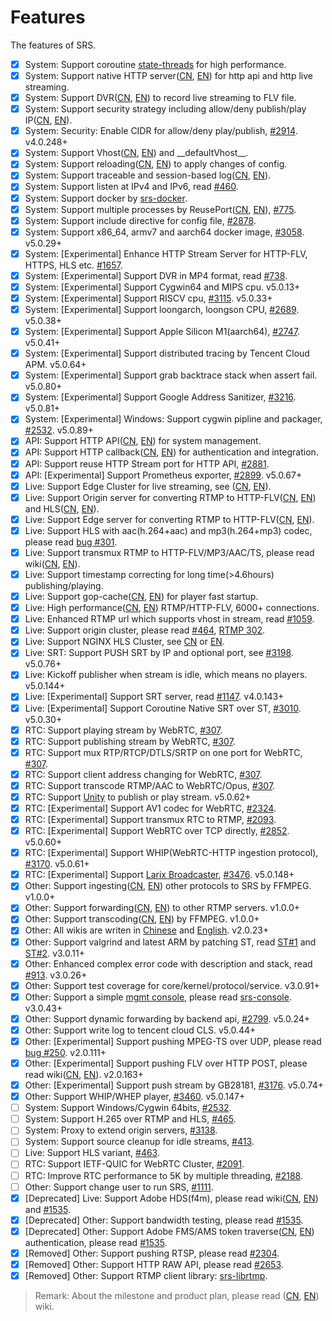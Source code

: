# Features

The features of SRS.

- [x] System: Support coroutine [state-threads](https://github.com/ossrs/state-threads) for high performance.
- [x] System: Support native HTTP server([CN](https://ossrs.net/lts/zh-cn/docs/v4/doc/sample-http), [EN](https://ossrs.io/lts/en-us/docs/v4/doc/sample-http)) for http api and http live streaming.
- [x] System: Support DVR([CN](https://ossrs.net/lts/zh-cn/docs/v4/doc/dvr), [EN](https://ossrs.io/lts/en-us/docs/v4/doc/dvr)) to record live streaming to FLV file.
- [x] System: Support security strategy including allow/deny publish/play IP([CN](https://ossrs.net/lts/zh-cn/docs/v4/doc/security), [EN](https://ossrs.io/lts/en-us/docs/v4/doc/security)).
- [x] System: Security: Enable CIDR for allow/deny play/publish, [#2914](https://github.com/ossrs/srs/pull/2914). v4.0.248+
- [x] System: Support Vhost([CN](https://ossrs.net/lts/zh-cn/docs/v4/doc/rtmp-url-vhost), [EN](https://ossrs.io/lts/en-us/docs/v4/doc/rtmp-url-vhost)) and \_\_defaultVhost\_\_.
- [x] System: Support reloading([CN](https://ossrs.net/lts/zh-cn/docs/v4/doc/reload), [EN](https://ossrs.io/lts/en-us/docs/v4/doc/reload)) to apply changes of config.
- [x] System: Support traceable and session-based log([CN](https://ossrs.net/lts/zh-cn/docs/v4/doc/log), [EN](https://ossrs.io/lts/en-us/docs/v4/doc/log)).
- [x] System: Support listen at IPv4 and IPv6, read [#460](https://github.com/ossrs/srs/issues/460).
- [x] System: Support docker by [srs-docker](https://hub.docker.com/r/ossrs/srs/tags).
- [x] System: Support multiple processes by ReusePort([CN](https://ossrs.net/lts/zh-cn/docs/v4/doc/reuse-port), [EN](https://ossrs.io/lts/en-us/docs/v4/doc/reuse-port)), [#775](https://github.com/ossrs/srs/issues/775).
- [x] System: Support include directive for config file, [#2878](https://github.com/ossrs/srs/pull/2878).
- [x] System: Support x86_64, armv7 and aarch64 docker image, [#3058](https://github.com/ossrs/srs/pull/3058). v5.0.29+
- [x] System: [Experimental] Enhance HTTP Stream Server for HTTP-FLV, HTTPS, HLS etc. [#1657](https://github.com/ossrs/srs/issues/1657).
- [x] System: [Experimental] Support DVR in MP4 format, read [#738](https://github.com/ossrs/srs/issues/738).
- [x] System: [Experimental] Support Cygwin64 and MIPS cpu. v5.0.13+
- [x] System: [Experimental] Support RISCV cpu, [#3115](https://github.com/ossrs/srs/pull/3115). v5.0.33+
- [x] System: [Experimental] Support loongarch, loongson CPU, [#2689](https://github.com/ossrs/srs/issues/2689).  v5.0.38+
- [x] System: [Experimental] Support Apple Silicon M1(aarch64), [#2747](https://github.com/ossrs/srs/issues/2747). v5.0.41+
- [x] System: [Experimental] Support distributed tracing by Tencent Cloud APM. v5.0.64+
- [x] System: [Experimental] Support grab backtrace stack when assert fail. v5.0.80+
- [x] System: [Experimental] Support Google Address Sanitizer, [#3216](https://github.com/ossrs/srs/issues/3216). v5.0.81+
- [x] System: [Experimental] Windows: Support cygwin pipline and packager, [#2532](https://github.com/ossrs/srs/issues/2532). v5.0.89+
- [x] API: Support HTTP API([CN](https://ossrs.net/lts/zh-cn/docs/v4/doc/http-api), [EN](https://ossrs.io/lts/en-us/docs/v4/doc/http-api)) for system management.
- [x] API: Support HTTP callback([CN](https://ossrs.net/lts/zh-cn/docs/v4/doc/http-callback), [EN](https://ossrs.io/lts/en-us/docs/v4/doc/http-callback)) for authentication and integration.
- [x] API: Support reuse HTTP Stream port for HTTP API, [#2881](https://github.com/ossrs/srs/issues/2881).
- [x] API: [Experimental] Support Prometheus exporter, [#2899](https://github.com/ossrs/srs/issues/2899). v5.0.67+
- [x] Live: Support Edge Cluster for live streaming, see ([CN](https://ossrs.net/lts/zh-cn/docs/v4/doc/edge), [EN](https://ossrs.io/lts/en-us/docs/v4/doc/edge)).
- [x] Live: Support Origin server for converting RTMP to HTTP-FLV([CN](https://ossrs.net/lts/zh-cn/docs/v4/doc/sample-http-flv), [EN](https://ossrs.io/lts/en-us/docs/v4/doc/sample-http-flv)) and HLS([CN](https://ossrs.net/lts/zh-cn/docs/v4/doc/delivery-hls), [EN](https://ossrs.io/lts/en-us/docs/v4/doc/delivery-hls)).
- [x] Live: Support Edge server for converting RTMP to HTTP-FLV([CN](https://ossrs.net/lts/zh-cn/docs/v4/doc/sample-http-flv), [EN](https://ossrs.io/lts/en-us/docs/v4/doc/sample-http-flv)).
- [x] Live: Support HLS with aac(h.264+aac) and mp3(h.264+mp3) codec, please read [bug #301](https://github.com/ossrs/srs/issues/301).
- [x] Live: Support transmux RTMP to HTTP-FLV/MP3/AAC/TS, please read wiki([CN](https://ossrs.net/lts/zh-cn/docs/v4/doc/delivery-http-flv), [EN](https://ossrs.net/lts/zh-cn/docs/v4/doc/delivery-http-flv)).
- [x] Live: Support timestamp correcting for long time(>4.6hours) publishing/playing.
- [x] Live: Support gop-cache([CN](https://ossrs.net/lts/zh-cn/docs/v4/doc/low-latency#gop-cache), [EN](https://ossrs.io/lts/en-us/docs/v4/doc/low-latency#gop-cache)) for player fast startup.
- [x] Live: High performance([CN](https://ossrs.net/lts/zh-cn/docs/v4/doc/performance), [EN](https://ossrs.io/lts/en-us/docs/v4/doc/performance)) RTMP/HTTP-FLV, 6000+ connections.
- [x] Live: Enhanced RTMP url which supports vhost in stream, read [#1059](https://github.com/ossrs/srs/issues/1059).
- [x] Live: Support origin cluster, please read [#464](https://github.com/ossrs/srs/issues/464), [RTMP 302](https://github.com/ossrs/srs/issues/92).
- [x] Live: Support NGINX HLS Cluster, see [CN](https://ossrs.net/lts/zh-cn/docs/v4/doc/sample-hls-cluster) or [EN](https://ossrs.io/lts/en-us/docs/v4/doc/sample-hls-cluster).
- [x] Live: SRT: Support PUSH SRT by IP and optional port, see [#3198](https://github.com/ossrs/srs/issues/3198). v5.0.76+
- [x] Live: Kickoff publisher when stream is idle, which means no players. v5.0.144+
- [x] Live: [Experimental] Support SRT server, read [#1147](https://github.com/ossrs/srs/issues/1147). v4.0.143+
- [x] Live: [Experimental] Support Coroutine Native SRT over ST, [#3010](https://github.com/ossrs/srs/pull/3010). v5.0.30+
- [x] RTC: Support playing stream by WebRTC, [#307](https://github.com/ossrs/srs/issues/307).
- [x] RTC: Support publishing stream by WebRTC, [#307](https://github.com/ossrs/srs/issues/307).
- [x] RTC: Support mux RTP/RTCP/DTLS/SRTP on one port for WebRTC, [#307](https://github.com/ossrs/srs/issues/307).
- [x] RTC: Support client address changing for WebRTC, [#307](https://github.com/ossrs/srs/issues/307).
- [x] RTC: Support transcode RTMP/AAC to WebRTC/Opus, [#307](https://github.com/ossrs/srs/issues/307).
- [x] RTC: Support [Unity](https://github.com/ossrs/srs-unity) to publish or play stream. v5.0.62+
- [x] RTC: [Experimental] Support AV1 codec for WebRTC, [#2324](https://github.com/ossrs/srs/issues/2324).
- [x] RTC: [Experimental] Support transmux RTC to RTMP, [#2093](https://github.com/ossrs/srs/issues/2093).
- [x] RTC: [Experimental] Support WebRTC over TCP directly, [#2852](https://github.com/ossrs/srs/issues/2852). v5.0.60+
- [x] RTC: [Experimental] Support WHIP(WebRTC-HTTP ingestion protocol), [#3170](https://github.com/ossrs/srs/issues/3170). v5.0.61+
- [x] RTC: [Experimental] Support [Larix Broadcaster](https://softvelum.com/larix/), [#3476](https://github.com/ossrs/srs/issues/3476). v5.0.148+
- [x] Other: Support ingesting([CN](https://ossrs.net/lts/zh-cn/docs/v4/doc/ingest), [EN](https://ossrs.io/lts/en-us/docs/v4/doc/ingest)) other protocols to SRS by FFMPEG. v1.0.0+
- [x] Other: Support forwarding([CN](https://ossrs.net/lts/zh-cn/docs/v4/doc/forward), [EN](https://ossrs.io/lts/en-us/docs/v4/doc/forward)) to other RTMP servers. v1.0.0+
- [x] Other: Support transcoding([CN](https://ossrs.net/lts/zh-cn/docs/v4/doc/ffmpeg), [EN](https://ossrs.io/lts/en-us/docs/v4/doc/ffmpeg)) by FFMPEG. v1.0.0+
- [x] Other: All wikis are writen in [Chinese](https://ossrs.net) and [English](https://ossrs.io). v2.0.23+
- [x] Other: Support valgrind and latest ARM by patching ST, read [ST#1](https://github.com/ossrs/state-threads/issues/1) and [ST#2](https://github.com/ossrs/state-threads/issues/2). v3.0.11+
- [x] Other: Enhanced complex error code with description and stack, read [#913](https://github.com/ossrs/srs/issues/913). v3.0.26+
- [x] Other: Support test coverage for core/kernel/protocol/service. v3.0.91+
- [x] Other: Support a simple [mgmt console](http://ossrs.net/console/), please read [srs-console](https://github.com/ossrs/srs-console). v3.0.43+
- [x] Other: Support dynamic forwarding by backend api, [#2799](https://github.com/ossrs/srs/pull/2799). v5.0.24+
- [x] Other: Support write log to tencent cloud CLS. v5.0.44+
- [x] Other: [Experimental] Support pushing MPEG-TS over UDP, please read [bug #250](https://github.com/ossrs/srs/issues/250). v2.0.111+
- [x] Other: [Experimental] Support pushing FLV over HTTP POST, please read wiki([CN](https://ossrs.net/lts/zh-cn/docs/v4/doc/streamer#push-http-flv-to-srs), [EN](https://ossrs.io/lts/en-us/docs/v4/doc/streamer#push-http-flv-to-srs)). v2.0.163+
- [x] Other: [Experimental] Support push stream by GB28181, [#3176](https://github.com/ossrs/srs/issues/3176). v5.0.74+
- [x] Other: Support WHIP/WHEP player, [#3460](https://github.com/ossrs/srs/pull/3460). v5.0.147+
- [ ] System: Support Windows/Cygwin 64bits, [#2532](https://github.com/ossrs/srs/issues/2532).
- [ ] System: Support H.265 over RTMP and HLS, [#465](https://github.com/ossrs/srs/issues/465).
- [ ] System: Proxy to extend origin servers, [#3138](https://github.com/ossrs/srs/issues/3138).
- [ ] System: Support source cleanup for idle streams, [#413](https://github.com/ossrs/srs/issues/413).
- [ ] Live: Support HLS variant, [#463](https://github.com/ossrs/srs/issues/463).
- [ ] RTC: Support IETF-QUIC for WebRTC Cluster, [#2091](https://github.com/ossrs/srs/issues/2091).
- [ ] RTC: Improve RTC performance to 5K by multiple threading, [#2188](https://github.com/ossrs/srs/issues/2188).
- [ ] Other: Support change user to run SRS, [#1111](https://github.com/ossrs/srs/issues/1111).
- [x] [Deprecated] Live: Support Adobe HDS(f4m), please read wiki([CN](https://ossrs.net/lts/zh-cn/docs/v4/doc/delivery-hds), [EN](https://ossrs.io/lts/en-us/docs/v4/doc/delivery-hds)) and [#1535](https://github.com/ossrs/srs/issues/1535).
- [x] [Deprecated] Other: Support bandwidth testing, please read [#1535](https://github.com/ossrs/srs/issues/1535).
- [x] [Deprecated] Other: Support Adobe FMS/AMS token traverse([CN](https://ossrs.net/lts/zh-cn/docs/v4/doc/drm#tokentraverse), [EN](https://ossrs.io/lts/en-us/docs/v4/doc/drm#tokentraverse)) authentication, please read [#1535](https://github.com/ossrs/srs/issues/1535).
- [x] [Removed] Other: Support pushing RTSP, please read [#2304](https://github.com/ossrs/srs/issues/2304#issuecomment-826009290).
- [x] [Removed] Other: Support HTTP RAW API, please read [#2653](https://github.com/ossrs/srs/issues/2653).
- [x] [Removed] Other: Support RTMP client library: [srs-librtmp](https://github.com/ossrs/srs-librtmp).

> Remark: About the milestone and product plan, please read ([CN](https://ossrs.net/lts/zh-cn/product), [EN](https://ossrs.io/lts/en-us/product)) wiki.


